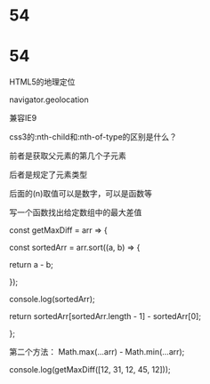 # 54

# 54

HTML5的地理定位

navigator.geolocation

兼容IE9

css3的:nth-child和:nth-of-type的区别是什么？

前者是获取父元素的第几个子元素

后者是规定了元素类型

后面的(n)取值可以是数字，可以是函数等

写一个函数找出给定数组中的最大差值

const getMaxDiff = arr => {

const sortedArr = arr.sort((a, b) => {

return a - b;

});

console.log(sortedArr);

return sortedArr[sortedArr.length - 1] - sortedArr[0];

};

第二个方法： Math.max(...arr) - Math.min(...arr);

console.log(getMaxDiff([12, 31, 12, 45, 12]));